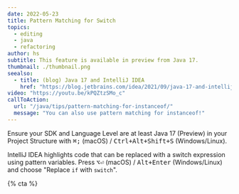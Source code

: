 ```yaml
---
date: 2022-05-23
title: Pattern Matching for Switch
topics:
  - editing
  - java
  - refactoring
author: hs
subtitle: This feature is available in preview from Java 17.
thumbnail: ./thumbnail.png
seealso:
  - title: (blog) Java 17 and IntelliJ IDEA
    href: "https://blog.jetbrains.com/idea/2021/09/java-17-and-intellij-idea/"
video: "https://youtu.be/kPQZtzSMo_c"
callToAction:
  url: "/java/tips/pattern-matching-for-instanceof/"
  message: "You can also use pattern matching for instanceof!"
---
```


Ensure your SDK and Language Level are at least Java 17 (Preview) in your Project Structure with <kbd>⌘;</kbd> (macOS) / <kbd>Ctrl+Alt+Shift+S</kbd> (Windows/Linux).

IntelliJ IDEA highlights code that can be replaced with a switch expression using pattern variables. Press <kbd>⌥⏎</kbd> (macOS) / <kbd>Alt+Enter</kbd> (Windows/Linux) and choose "Replace `if` with `switch`".

{% cta %}
